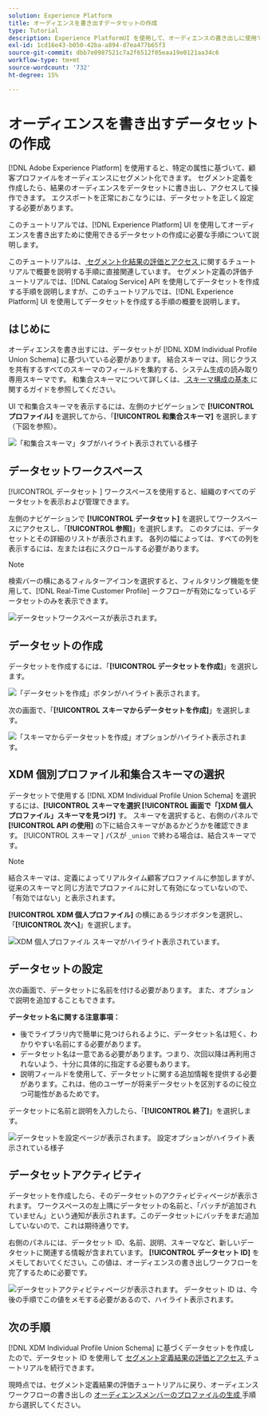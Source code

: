 ```yaml
---
solution: Experience Platform
title: オーディエンスを書き出すデータセットの作成
type: Tutorial
description: Experience PlatformUI を使用して、オーディエンスの書き出しに使用できるデータセットを作成する方法を説明します。
exl-id: 1cd16e43-b050-42ba-a894-d7ea477b65f3
source-git-commit: dbb7e0987521c7a2f6512f05eaa19e0121aa34c6
workflow-type: tm+mt
source-wordcount: '732'
ht-degree: 15%

---
```


# オーディエンスを書き出すデータセットの作成

[!DNL Adobe Experience Platform] を使用すると、特定の属性に基づいて、顧客プロファイルをオーディエンスにセグメント化できます。 セグメント定義を作成したら、結果のオーディエンスをデータセットに書き出し、アクセスして操作できます。 エクスポートを正常におこなうには、データセットを正しく設定する必要があります。

このチュートリアルでは、[!DNL Experience Platform] UI を使用してオーディエンスを書き出すために使用できるデータセットの作成に必要な手順について説明します。

このチュートリアルは、[ セグメント化結果の評価とアクセス ](./evaluate-a-segment.md) に関するチュートリアルで概要を説明する手順に直接関連しています。 セグメント定義の評価チュートリアルでは、[!DNL Catalog Service] API を使用してデータセットを作成する手順を説明しますが、このチュートリアルでは、[!DNL Experience Platform] UI を使用してデータセットを作成する手順の概要を説明します。

## はじめに

オーディエンスを書き出すには、データセットが [!DNL XDM Individual Profile Union Schema] に基づいている必要があります。 結合スキーマは、同じクラスを共有するすべてのスキーマのフィールドを集約する、システム生成の読み取り専用スキーマです。 和集合スキーマについて詳しくは、[ スキーマ構成の基本 ](../../xdm/schema/composition.md#union) に関するガイドを参照してください。

UI で和集合スキーマを表示するには、左側のナビゲーションで **[!UICONTROL プロファイル]** を選択してから、「**[!UICONTROL 和集合スキーマ]** を選択します（下図を参照）。

![ 「和集合スキーマ」タブがハイライト表示されている様子 ](../images/tutorials/segment-export-dataset/union.png)

## データセットワークスペース

[!UICONTROL  データセット ] ワークスペースを使用すると、組織のすべてのデータセットを表示および管理できます。

左側のナビゲーションで **[!UICONTROL データセット]** を選択してワークスペースにアクセスし、「**[!UICONTROL 参照]**」を選択します。 このタブには、データセットとその詳細のリストが表示されます。 各列の幅によっては、すべての列を表示するには、左または右にスクロールする必要があります。

>[!NOTE]
>
>検索バーの横にあるフィルターアイコンを選択すると、フィルタリング機能を使用して、[!DNL Real-Time Customer Profile] ークフローが有効になっているデータセットのみを表示できます。

![ データセットワークスペースが表示されます。](../images/tutorials/segment-export-dataset/browse.png)

## データセットの作成

データセットを作成するには、「**[!UICONTROL データセットを作成]**」を選択します。

![ 「データセットを作成」ボタンがハイライト表示されます。](../images/tutorials/segment-export-dataset/create-dataset.png)

次の画面で、「**[!UICONTROL スキーマからデータセットを作成]**」を選択します。

![ 「スキーマからデータセットを作成」オプションがハイライト表示されます。](../images/tutorials/segment-export-dataset/create-from-schema.png)

## XDM 個別プロファイル和集合スキーマの選択

データセットで使用する [!DNL XDM Individual Profile Union Schema] を選択するには、**[!UICONTROL スキーマを選択 [!UICONTROL  画面で「]XDM 個人プロファイル」スキーマを見つけ]** す。 スキーマを選択すると、右側のパネルで **[!UICONTROL API の使用]** の下に結合スキーマがあるかどうかを確認できます。 [!UICONTROL  スキーマ ] パスが `_union` で終わる場合は、結合スキーマです。

>[!NOTE]
>
>結合スキーマは、定義によってリアルタイム顧客プロファイルに参加しますが、従来のスキーマと同じ方法でプロファイルに対して有効になっていないので、「有効ではない」と表示されます。

**[!UICONTROL XDM 個人プロファイル]** の横にあるラジオボタンを選択し、「**[!UICONTROL 次へ]**」を選択します。

![XDM 個人プロファイル スキーマがハイライト表示されています。](../images/tutorials/segment-export-dataset/select-schema.png)

## データセットの設定

次の画面で、データセットに名前を付ける必要があります。 また、オプションで説明を追加することもできます。

**データセット名に関する注意事項：**

* 後でライブラリ内で簡単に見つけられるように、データセット名は短く、わかりやすい名前にする必要があります。
* データセット名は一意である必要があります。つまり、次回以降は再利用されないよう、十分に具体的に指定する必要もあります。
* 説明フィールドを使用して、データセットに関する追加情報を提供する必要があります。これは、他のユーザーが将来データセットを区別するのに役立つ可能性があるためです。

データセットに名前と説明を入力したら、「**[!UICONTROL 終了]**」を選択します。

![ データセットを設定ページが表示されます。 設定オプションがハイライト表示されている様子 ](../images/tutorials/segment-export-dataset/configure-dataset.png)

## データセットアクティビティ

データセットを作成したら、そのデータセットのアクティビティページが表示されます。 ワークスペースの左上隅にデータセットの名前と、「バッチが追加されていません」という通知が表示されます。このデータセットにバッチをまだ追加していないので、これは期待通りです。

右側のパネルには、データセット ID、名前、説明、スキーマなど、新しいデータセットに関連する情報が含まれています。 **[!UICONTROL データセット ID]** をメモしておいてください。この値は、オーディエンスの書き出しワークフローを完了するために必要です。

![ データセットアクティビティページが表示されます。 データセット ID は、今後の手順でこの値をメモする必要があるので、ハイライト表示されます。](../images/tutorials/segment-export-dataset/activity.png)

## 次の手順

[!DNL XDM Individual Profile Union Schema] に基づくデータセットを作成したので、データセット ID を使用して [ セグメント定義結果の評価とアクセス ](./evaluate-a-segment.md) チュートリアルを続行できます。

現時点では、セグメント定義結果の評価チュートリアルに戻り、オーディエンスワークフローの書き出しの [ オーディエンスメンバーのプロファイルの生成 ](./evaluate-a-segment.md#generate-profiles) 手順から選択してください。
